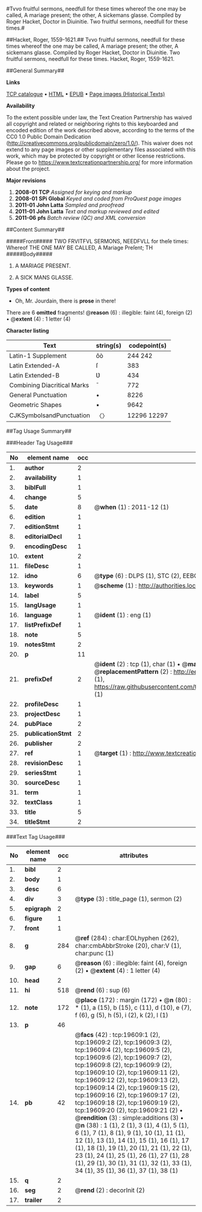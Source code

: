 #Tvvo fruitful sermons, needfull for these times whereof the one may be called, A mariage present; the other, A sickemans glasse. Compiled by Roger Hacket, Doctor in Diuinitie. Two fruitful sermons, needfull for these times.#

##Hacket, Roger, 1559-1621.##
Tvvo fruitful sermons, needfull for these times whereof the one may be called, A mariage present; the other, A sickemans glasse. Compiled by Roger Hacket, Doctor in Diuinitie.
Two fruitful sermons, needfull for these times.
Hacket, Roger, 1559-1621.

##General Summary##

**Links**

[TCP catalogue](http://www.ota.ox.ac.uk/tcp/)  • 
[HTML](http://tei.it.ox.ac.uk/tcp/Texts-HTML/free/A02/A02462.html)  • 
[EPUB](http://tei.it.ox.ac.uk/tcp/Texts-EPUB/free/A02/A02462.epub) • 
[Page images (Historical Texts)](https://historicaltexts.jisc.ac.uk/eebo-99854200e)

**Availability**

To the extent possible under law, the Text Creation Partnership has waived all copyright and related or neighboring rights to this keyboarded and encoded edition of the work described above, according to the terms of the CC0 1.0 Public Domain Dedication (http://creativecommons.org/publicdomain/zero/1.0/). This waiver does not extend to any page images or other supplementary files associated with this work, which may be protected by copyright or other license restrictions. Please go to https://www.textcreationpartnership.org/ for more information about the project.

**Major revisions**

1. __2008-01__ __TCP__ *Assigned for keying and markup*
1. __2008-01__ __SPi Global__ *Keyed and coded from ProQuest page images*
1. __2011-01__ __John Latta__ *Sampled and proofread*
1. __2011-01__ __John Latta__ *Text and markup reviewed and edited*
1. __2011-06__ __pfs__ *Batch review (QC) and XML conversion*

##Content Summary##

#####Front#####
TWO FRVITFVL SERMONS, NEEDFVLL for theſe times: Whereof THE ONE MAY BE CALLED, A Mariage Preſent; TH
#####Body#####

1. A MARIAGE PRESENT.

1. A SICK MANS GLASSE.

**Types of content**

  * Oh, Mr. Jourdain, there is **prose** in there!

There are 6 **omitted** fragments! 
 @__reason__ (6) : illegible: faint (4), foreign (2)  •  @__extent__ (4) : 1 letter (4)

**Character listing**


|Text|string(s)|codepoint(s)|
|---|---|---|
|Latin-1 Supplement|ôò|244 242|
|Latin Extended-A|ſ|383|
|Latin Extended-B|Ʋ|434|
|Combining             Diacritical Marks|̄|772|
|General Punctuation|•|8226|
|Geometric Shapes|▪|9642|
|CJKSymbolsandPunctuation|〈〉|12296 12297|

##Tag Usage Summary##

###Header Tag Usage###

|No|element name|occ|attributes|
|---|---|---|---|
|1.|__author__|2||
|2.|__availability__|1||
|3.|__biblFull__|1||
|4.|__change__|5||
|5.|__date__|8| @__when__ (1) : 2011-12 (1)|
|6.|__edition__|1||
|7.|__editionStmt__|1||
|8.|__editorialDecl__|1||
|9.|__encodingDesc__|1||
|10.|__extent__|2||
|11.|__fileDesc__|1||
|12.|__idno__|6| @__type__ (6) : DLPS (1), STC (2), EEBO-CITATION (1), PROQUEST (1), VID (1)|
|13.|__keywords__|1| @__scheme__ (1) : http://authorities.loc.gov/ (1)|
|14.|__label__|5||
|15.|__langUsage__|1||
|16.|__language__|1| @__ident__ (1) : eng (1)|
|17.|__listPrefixDef__|1||
|18.|__note__|5||
|19.|__notesStmt__|2||
|20.|__p__|11||
|21.|__prefixDef__|2| @__ident__ (2) : tcp (1), char (1)  •  @__matchPattern__ (2) : ([0-9\-]+):([0-9IVX]+) (1), (.+) (1)  •  @__replacementPattern__ (2) : http://eebo.chadwyck.com/downloadtiff?vid=$1&page=$2 (1), https://raw.githubusercontent.com/textcreationpartnership/Texts/master/tcpchars.xml#$1 (1)|
|22.|__profileDesc__|1||
|23.|__projectDesc__|1||
|24.|__pubPlace__|2||
|25.|__publicationStmt__|2||
|26.|__publisher__|2||
|27.|__ref__|1| @__target__ (1) : http://www.textcreationpartnership.org/docs/. (1)|
|28.|__revisionDesc__|1||
|29.|__seriesStmt__|1||
|30.|__sourceDesc__|1||
|31.|__term__|1||
|32.|__textClass__|1||
|33.|__title__|5||
|34.|__titleStmt__|2||


###Text Tag Usage###

|No|element name|occ|attributes|
|---|---|---|---|
|1.|__bibl__|2||
|2.|__body__|1||
|3.|__desc__|6||
|4.|__div__|3| @__type__ (3) : title_page (1), sermon (2)|
|5.|__epigraph__|2||
|6.|__figure__|1||
|7.|__front__|1||
|8.|__g__|284| @__ref__ (284) : char:EOLhyphen (262), char:cmbAbbrStroke (20), char:V (1), char:punc (1)|
|9.|__gap__|6| @__reason__ (6) : illegible: faint (4), foreign (2)  •  @__extent__ (4) : 1 letter (4)|
|10.|__head__|2||
|11.|__hi__|518| @__rend__ (6) : sup (6)|
|12.|__note__|172| @__place__ (172) : margin (172)  •  @__n__ (80) : * (1), a (15), b (15), c (11), d (10), e (7), f (6), g (5), h (5), i (2), k (2), l (1)|
|13.|__p__|46||
|14.|__pb__|42| @__facs__ (42) : tcp:19609:1 (2), tcp:19609:2 (2), tcp:19609:3 (2), tcp:19609:4 (2), tcp:19609:5 (2), tcp:19609:6 (2), tcp:19609:7 (2), tcp:19609:8 (2), tcp:19609:9 (2), tcp:19609:10 (2), tcp:19609:11 (2), tcp:19609:12 (2), tcp:19609:13 (2), tcp:19609:14 (2), tcp:19609:15 (2), tcp:19609:16 (2), tcp:19609:17 (2), tcp:19609:18 (2), tcp:19609:19 (2), tcp:19609:20 (2), tcp:19609:21 (2)  •  @__rendition__ (3) : simple:additions (3)  •  @__n__ (38) : 1 (1), 2 (1), 3 (1), 4 (1), 5 (1), 6 (1), 7 (1), 8 (1), 9 (1), 10 (1), 11 (1), 12 (1), 13 (1), 14 (1), 15 (1), 16 (1), 17 (1), 18 (1), 19 (1), 20 (1), 21 (1), 22 (1), 23 (1), 24 (1), 25 (1), 26 (1), 27 (1), 28 (1), 29 (1), 30 (1), 31 (1), 32 (1), 33 (1), 34 (1), 35 (1), 36 (1), 37 (1), 38 (1)|
|15.|__q__|2||
|16.|__seg__|2| @__rend__ (2) : decorInit (2)|
|17.|__trailer__|2||

